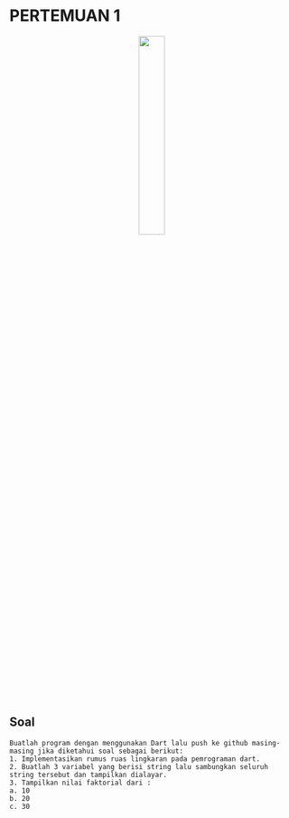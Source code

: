 # PERTEMUAN 1

<p align="center">
  <img src="https://media.tenor.com/mKTS5nbF1zcAAAAd/cute-anime-dancing.gif" width="30%" height="30%">
</p>

<!--
<p align="center">
  <img src="https://raw.githubusercontent.com/abhisheknaiidu/abhisheknaiidu/master/code.gif" width="50%" height="50%">
</p>
-->

## Soal
```
Buatlah program dengan menggunakan Dart lalu push ke github masing-masing jika diketahui soal sebagai berikut:
1. Implementasikan rumus ruas lingkaran pada pemrograman dart.
2. Buatlah 3 variabel yang berisi string lalu sambungkan seluruh string tersebut dan tampilkan dialayar.
3. Tampilkan nilai faktorial dari :
a. 10
b. 20
c. 30
```


